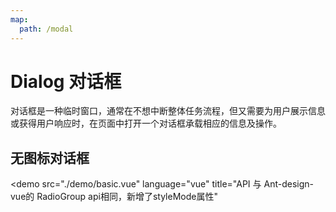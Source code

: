 ```yaml
---
map:
  path: /modal
---
```


# Dialog 对话框

对话框是一种临时窗口，通常在不想中断整体任务流程，但又需要为用户展示信息或获得用户响应时，在页面中打开一个对话框承载相应的信息及操作。

## 无图标对话框

<demo src="./demo/basic.vue"
  language="vue"
  title="API 与 Ant-design-vue的 RadioGroup api相同，新增了styleMode属性"
  >
</demo>
